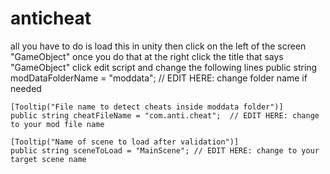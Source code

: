 # anticheat
all you have to do is load this in unity 
then click on the left of the screen "GameObject" once you do that at the right click the title that says "GameObject" click edit script and change the following lines  public string modDataFolderName = "moddata"; // EDIT HERE: change folder name if needed

    [Tooltip("File name to detect cheats inside moddata folder")]
    public string cheatFileName = "com.anti.cheat";  // EDIT HERE: change to your mod file name

    [Tooltip("Name of scene to load after validation")]
    public string sceneToLoad = "MainScene"; // EDIT HERE: change to your target scene name 

    
